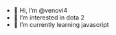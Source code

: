 - 👋 Hi, I’m @venovi4
- 👀 I’m interested in dota 2
- 🌱 I’m currently learning javascript

<!---
venovi4/venovi4 is a ✨ special ✨ repository because its `README.md` (this file) appears on your GitHub profile.
You can click the Preview link to take a look at your changes.
--->
